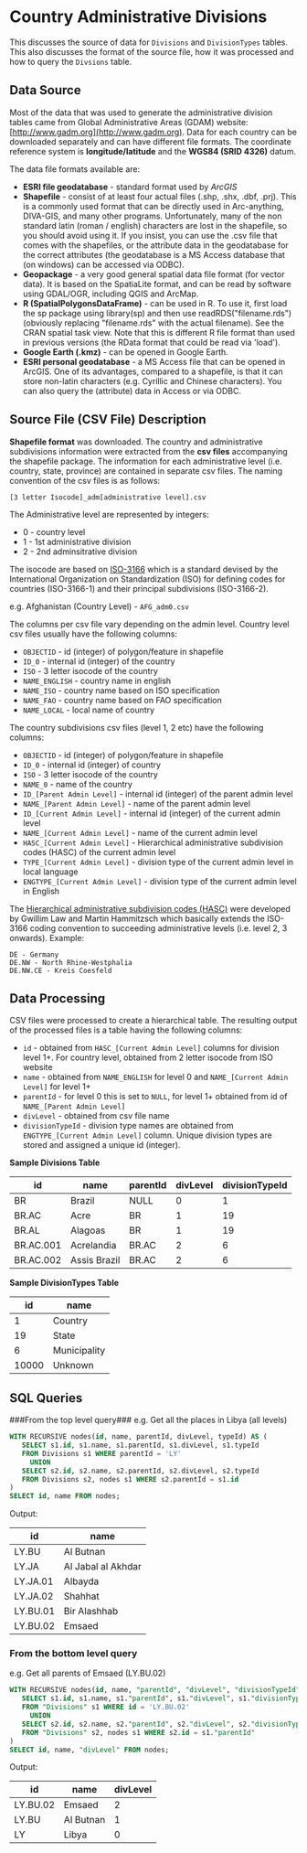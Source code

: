# Country Administrative Divisions #

This discusses the source of data for `Divisions` and `DivisionTypes` tables. This also discusses the format of the source file, how it was processed and how to query the `Divsions` table.

## Data Source ##
Most of the data that was used to generate the administrative division tables came from Global Administrative Areas (GDAM) website: [http://www.gadm.org](http://www.gadm.org). Data for each country can be downloaded separately and can have different file formats. The coordinate reference system is **longitude/latitude** and the **WGS84 (SRID 4326)** datum.

The data file formats available are:

- **ESRI file geodatabase** - standard format used by *ArcGIS*
- **Shapefile** - consist of at least four actual files (.shp, .shx, .dbf, .prj). This is a commonly used format that can be directly used in Arc-anything, DIVA-GIS, and many other programs. Unfortunately, many of the non standard latin (roman / english) characters are lost in the shapefile, so you should avoid using it. If you insist, you can use the .csv file that comes with the shapefiles, or the attribute data in the geodatabase for the correct attributes (the geodatabase is a MS Access database that (on windows) can be accessed via ODBC). 
- **Geopackage** - a very good general spatial data file format (for vector data). It is based on the SpatiaLite format, and can be read by software using GDAL/OGR, including QGIS and ArcMap. 
- **R (SpatialPolygonsDataFrame)** - can be used in R. To use it, first load the sp package using library(sp) and then use readRDS("filename.rds") (obviously replacing "filename.rds" with the actual filename). See the CRAN spatial task view. Note that this is different R file format than used in previous versions (the RData format that could be read via 'load').
- **Google Earth (.kmz)** - can be opened in Google Earth. 
- **ESRI personal geodatabase** - a MS Access file that can be opened in ArcGIS. One of its advantages, compared to a shapefile, is that it can store non-latin characters (e.g. Cyrillic and Chinese characters). You can also query the (attribute) data in Access or via ODBC. 

## Source File (CSV File) Description ##
**Shapefile format** was downloaded. The country and administrative subdivisions information were extracted from the **csv files** accompanying the shapefile package. The information for each administrative level (i.e. country, state, province) are contained in separate csv files. The naming convention of the csv files is as follows:

`[3 letter Isocode]_adm[administrative level].csv` 

The Administrative level are represented by integers:

- 0 - country level
- 1 - 1st administrative division
- 2 - 2nd adminsitrative division 

The isocode are based on [ISO-3166](https://www.iso.org/new-way-of-using-iso-3166.html) which is a standard devised by the International Organization on Standardization (ISO) for defining codes for countries (ISO-3166-1) and their principal subdivisions (ISO-3166-2).

e.g. Afghanistan (Country Level) - `AFG_adm0.csv`

The columns per csv file vary depending on the admin level. Country level csv files usually have the following columns:

- `OBJECTID` - id (integer) of polygon/feature in shapefile
- `ID_0` - internal id (integer) of the country
- `ISO` - 3 letter isocode of the country
- `NAME_ENGLISH` - country name in english
- `NAME_ISO` - country name based on ISO specification
- `NAME_FAO` - country name based on FAO specification
- `NAME_LOCAL` - local name of country

The country subdivisions csv files (level 1, 2 etc) have the following columns:

- `OBJECTID` - id (integer) of polygon/feature in shapefile
- `ID_0` - internal id (integer) of country
- `ISO` - 3 letter isocode of the country
- `NAME_0` - name of the country
- `ID_[Parent Admin Level]` - internal id (integer) of the parent admin level
- `NAME_[Parent Admin Level]` - name of the parent admin level
- `ID_[Current Admin Level]` - internal id (integer) of the current admin level
- `NAME_[Current Admin Level]` - name of the current admin level
- `HASC_[Current Admin Level]` - Hierarchical administrative subdivision codes (HASC) of the current admin level
- `TYPE_[Current Admin Level]` - division type of the current admin level in local language
- `ENGTYPE_[Current Admin Level]` - division type of the current admin level in English

The [Hierarchical administrative subdivision codes (HASC)](http://www.iscramlive.org/ISCRAM2013/files/198.pdf) were developed by Gwillim Law and Martin Hammitzsch which basically extends the ISO-3166 coding convention to succeeding administrative levels (i.e. level 2, 3 onwards). Example:

    DE - Germany
    DE.NW - North Rhine-Westphalia
    DE.NW.CE - Kreis Coesfeld 


## Data Processing ##
CSV files were processed to create a hierarchical table. The resulting output of the processed files is a table having the following columns:

- `id` - obtained from `HASC_[Current Admin Level]` columns for division level 1+. For country level, obtained from 2 letter isocode from ISO website 
- `name` - obtained from `NAME_ENGLISH` for level 0 and `NAME_[Current Admin Level]` for level 1+ 
- `parentId` - for level 0 this is set to `NULL`, for level 1+ obtained from id of `NAME_[Parent Admin Level]`
- `divLevel` - obtained from csv file name
- `divisionTypeId` - division type names are obtained from `ENGTYPE_[Current Admin Level]` column. Unique division types are stored and assigned a unique id (integer). 

**Sample Divisions Table**

| id        | name         | parentId | divLevel | divisionTypeId |
| --------- | ------------ | -------- | -------- | -------------- |
| BR        | Brazil       | NULL     | 0        | 1              |
| BR.AC     | Acre         | BR       | 1        | 19             |
| BR.AL     | Alagoas      | BR       | 1        | 19             |
| BR.AC.001 | Acrelandia   | BR.AC    | 2        | 6              |
| BR.AC.002 | Assis Brazil | BR.AC    | 2        | 6              |

**Sample DivisionTypes Table**

| id    | name         |
| ----- | ------------ |
| 1     | Country      |
| 19    | State        |
| 6     | Municipality |
| 10000 | Unknown      |

## SQL Queries ##

###From the top level query###
e.g. Get all the places in Libya (all levels)

```sql
WITH RECURSIVE nodes(id, name, parentId, divLevel, typeId) AS (
   SELECT s1.id, s1.name, s1.parentId, s1.divLevel, s1.typeId
   FROM Divisions s1 WHERE parentId = 'LY'
     UNION
   SELECT s2.id, s2.name, s2.parentId, s2.divLevel, s2.typeId
   FROM Divisions s2, nodes s1 WHERE s2.parentId = s1.id
)
SELECT id, name FROM nodes;
```

Output:

| id       | name               |
| -------- | ------------------ |
| LY.BU    | Al Butnan          |
| LY.JA    | Al Jabal al Akhdar |
| LY.JA.01 | Albayda            |
| LY.JA.02 | Shahhat            |
| LY.BU.01 | Bir Alashhab       |
| LY.BU.02 | Emsaed             |


### From the bottom level query ###
e.g. Get all parents of Emsaed (LY.BU.02)

```sql
WITH RECURSIVE nodes(id, name, "parentId", "divLevel", "divisionTypeId") AS (
   SELECT s1.id, s1.name, s1."parentId", s1."divLevel", s1."divisionTypeId"
   FROM "Divisions" s1 WHERE id = 'LY.BU.02'
     UNION
   SELECT s2.id, s2.name, s2."parentId", s2."divLevel", s2."divisionTypeId"
   FROM "Divisions" s2, nodes s1 WHERE s2.id = s1."parentId"
)
SELECT id, name, "divLevel" FROM nodes;
```

Output:

| id       | name      | divLevel |
| -------- | --------- | -------- |
| LY.BU.02 | Emsaed    | 2        |
| LY.BU    | Al Butnan | 1        |
| LY       | Libya     | 0        |

